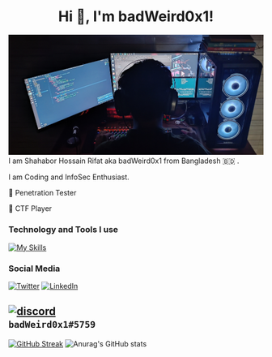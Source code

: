 <h1 align="center">Hi 👋, I'm badWeird0x1!</h1>

<code><img src="https://raw.githubusercontent.com/1xr1fat/1xR1FAT/main/IMG_20221130_220731.jpg"></code>
I am Shahabor Hossain Rifat aka badWeird0x1 from Bangladesh :bangladesh: .

I am Coding and InfoSec Enthusiast.



:closed_lock_with_key:  Penetration Tester


:lady_beetle: CTF Player



### Technology and Tools I use


[![My Skills](https://skillicons.dev/icons?i=cpp,bash,java,py,androidstudio,docker,git,github,md,idea,vscode,visualstudio,atom,arduino,wordpress,linux)](https://skillicons.dev)


### Social Media
[![Twitter](https://skillicons.dev/icons?i=twitter)](https://twitter.com/badWeird0x1)
[![LinkedIn](https://skillicons.dev/icons?i=linkedin)](https://www.linkedin.com/in/shahbor-hossain-rifat-ab7b1b217/)

[![discord](https://skillicons.dev/icons?i=discord)]()
<br/>
```badWeird0x1#5759```
---

[![GitHub Streak](https://github-readme-streak-stats.herokuapp.com/?user=badWeird0x1&theme=merko)]([https://git.io/streak-stats](https://twitter.com/badWeird0x1))
![Anurag's GitHub stats](https://github-readme-stats.vercel.app/api?username=badWeird0x1&show_icons=true&theme=dracula)
